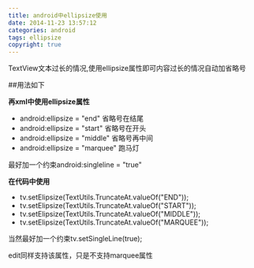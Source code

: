 ```yaml
---
title: android中ellipsize使用
date: 2014-11-23 13:57:12
categories: android
tags: ellipsize
copyright: true
---
```


TextView文本过长的情况,使用ellipsize属性即可内容过长的情况自动加省略号

##用法如下

**再xml中使用ellipsize属性**

- android:ellipsize = "end" 省略号在结尾
- android:ellipsize = "start" 省略号在开头
- android:ellipsize = "middle" 省略号再中间
- android:ellipsize = "marquee" 跑马灯

最好加一个约束android:singleline = "true"

**在代码中使用**

- tv.setElipsize(TextUtils.TruncateAt.valueOf("END"));
- tv.setElipsize(TextUtils.TruncateAt.valueOf("START"));
- tv.setElipsize(TextUtils.TruncateAt.valueOf("MIDDLE"));
- tv.setElipsize(TextUtils.TruncateAt.valueOf("MARQUEE"));

 当然最好加一个约束tv.setSingleLine(true);
 
 edit同样支持该属性，只是不支持marquee属性

